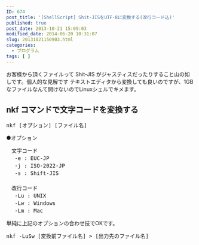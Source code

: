 ```yaml
---
ID: 674
post_title: '[ShellScript] Shit-JISをUTF-8に変換する(改行コード込)'
published: true
post_date: 2013-10-21 15:09:03
modified_date: 2014-06-20 10:31:07
slug: 20131021150903.html
categories:
  - プログラム
tags: [ ]
---
```

お客様から頂くファイルって Shit-JIS がジャスティスだったりすること山の如しです。<span class="text-muted">個人的な見解です</span>
テキストエディタから変換しても良いのですが、1GBなファイルなんて開けないのでLinuxシェルでキメます。
<!--more-->
<h2>nkf コマンドで文字コードを変換する</h2>

<pre>nkf [オプション] [ファイル名]</pre>
●オプション
<pre>
　文字コード
　 -e : EUC-JP
　 -j : ISO-2022-JP
　 -s : Shift-JIS
　
　改行コード
　 -Lu : UNIX
　 -Lw : Windows
　 -Lm : Mac</pre>

単純に上記のオプションの合わせ技でOKです。
<pre class="prettyprint linenums">nkf -LuSw [変換前ファイル名] > [出力先のファイル名]</pre>
